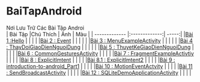 # BaiTapAndroid
Nơi Lưu Trữ Các Bài Tập Androi </br>
|    Bài Tập                                                                                                     |Chú Thích  |  Ảnh    |  Màu   |
| ------------- |:-------------:| -----:|
|[Bài 1 :Hello](https://github.com/Vanngoc98/Hello)                                                              |           |         |        |
|[Bài 2 : Event](https://github.com/Vanngoc98/BaiTap-Su-ly-su-kien)     |                                        |           |         |        |
|[Bài 3 : MenuExampleActivity](https://github.com/Vanngoc98/MenuExampleActivity)          |                      |           |         |        |
|[Bài 4 : ThayDoiGiaoDienNguoiDung](https://Bai1_ThayDoiGiaoDienNguoiDung)          |                            |           |         |        |
|[Bài 5 : ThuyetKeGiaoDienNguoiDung](https://github.com/Vanngoc98/BaiTap-Thiet-ke-giao-dien-nguoi-dung)          |           |         |        |
|[Bài 6 : CommonGesturesActivity](https://github.com/Vanngoc98/CommonGesturesActivity)                           |           |         |        |
|[Bài 7 : FragmentExampleActivtiy](https://github.com/Vanngoc98/FragmentExampleActivtiy)                         |           |         |        |
|[Bài 8 : Explicitlmtent](https://github.com/Vanngoc98/Explicitlmtent)                                           |           |         |        |
|[Bài 8.1 : Explicitlmtent2](https://github.com/Vanngoc98/ImplicitIntentActivity)                                |           |         |        |
|[Bài 9 : introduction-to-android_Part1](https://github.com/Vanngoc98/introduction-to-android_Part1)             |           |         |        |
|[Bài 10 : MotionEventActvity](https://github.com/Vanngoc98/MotionEventActvity)                                  |           |         |        |
|[Bài 11 : SendBroadcastActivity](https://github.com/Vanngoc98/SendBroadcastActivity)                            |           |         |        |
|[Bài 12 : SQLiteDemoApplicationActivity](https://github.com/Vanngoc98/SQLiteDemoApplicationActivity)            |           |         |        |
